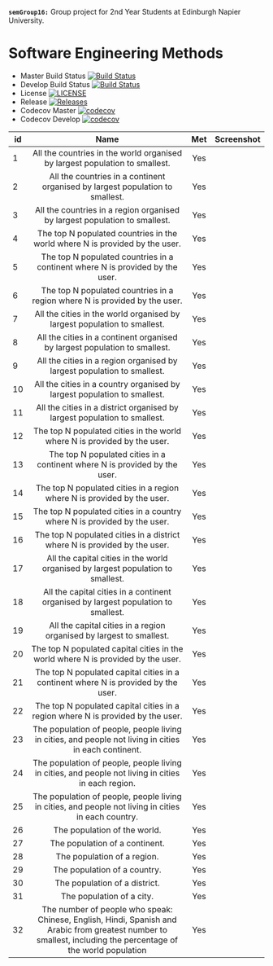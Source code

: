 **`semGroup16:`**
Group project for 2nd Year Students at Edinburgh Napier University. 
# Software Engineering Methods

- Master Build Status [![Build Status](https://travis-ci.org/LiamMBailey/semGroup16.svg?branch=master)](https://travis-ci.org/LiamMBailey/semGroup16)
- Develop Build Status [![Build Status](https://travis-ci.org/LiamMBailey/semGroup16.svg?branch=develop)](https://travis-ci.org/LiamMBailey/semGroup16)
- License [![LICENSE](https://img.shields.io/github/license/LiamMBailey/semGroup16.svg?style=flat-square)](https://github.com/LiamMBailey/semGroup16/blob/master/LICENSE)
- Release [![Releases](https://img.shields.io/github/release/LiamMBailey/semGroup16/all.svg?style=flat-square)](https://github.com/LiamMBailey/semGroup16/releases)
- Codecov Master [![codecov](https://codecov.io/gh/LiamMBailey/semGroup16/branch/master/graph/badge.svg)](https://codecov.io/gh/LiamMBailey/semGroup16)
- Codecov Develop [![codecov](https://codecov.io/gh/LiamMBailey/semGroup16/branch/develop/graph/badge.svg)](https://codecov.io/gh/LiamMBailey/semGroup16)

|id |Name|Met|Screenshot|
|---|:---:|:---:|---:|
|1|All the countries in the world organised by largest population to smallest.|Yes||
|2|All the countries in a continent organised by largest population to smallest.|Yes||
|3|All the countries in a region organised by largest population to smallest.|Yes||
|4|The top N populated countries in the world where N is provided by the user.|Yes||
|5|The top N populated countries in a continent where N is provided by the user.|Yes||
|6|The top N populated countries in a region where N is provided by the user.|Yes||
|7|All the cities in the world organised by largest population to smallest.|Yes||
|8|All the cities in a continent organised by largest population to smallest.|Yes||
|9|All the cities in a region organised by largest population to smallest.|Yes||
|10|All the cities in a country organised by largest population to smallest.|Yes||
|11|All the cities in a district organised by largest population to smallest.|Yes||
|12|The top N populated cities in the world where N is provided by the user.|Yes||
|13|The top N populated cities in a continent where N is provided by the user.|Yes||
|14|The top N populated cities in a region where N is provided by the user.|Yes||
|15|The top N populated cities in a country where N is provided by the user.|Yes||
|16|The top N populated cities in a district where N is provided by the user.|Yes||
|17|All the capital cities in the world organised by largest population to smallest.|Yes||
|18|All the capital cities in a continent organised by largest population to smallest.|Yes||
|19|All the capital cities in a region organised by largest to smallest.|Yes||
|20|The top N populated capital cities in the world where N is provided by the user.|Yes||
|21|The top N populated capital cities in a continent where N is provided by the user.|Yes||
|22|The top N populated capital cities in a region where N is provided by the user.|Yes||
|23|The population of people, people living in cities, and people not living in cities in each continent.|Yes||
|24|The population of people, people living in cities, and people not living in cities in each region.|Yes||
|25|The population of people, people living in cities, and people not living in cities in each country.|Yes||
|26|The population of the world.|Yes||
|27|The population of a continent.|Yes||
|28|The population of a region.|Yes||
|29|The population of a country.|Yes||
|30|The population of a district.|Yes||
|31|The population of a city.|Yes||
|32|The number of people who speak: Chinese, English, Hindi, Spanish and Arabic from greatest number to smallest, including the percentage of the world population|Yes||
